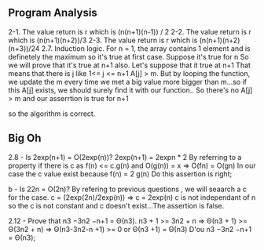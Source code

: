 ## Program Analysis
2-1. The value return is r which is (n(n+1)(n-1)) / 2
2-2. The value return is r which is (n(n+1)(n+2))/3
2-3. The value return is r which is (n(n+1)(n+2)(n+3))/24
2.7. Induction logic.
For n = 1, the array contains 1 element and is definetely the maximum
so it's true at first case.
Suppose it's true for n
So we will prove that it's true at n+1 also.
Let's suppose that it true at n+1
That means that there is j like  1<= j <= n+1 A[j] > m.
But by looping the function, we update the m every time we met a big value
more bigger than m...so if this A[j] exists, we should surely
find it with our function..
So there's no A[j] > m and our asserrtion is true for n+1 

so the algorithm is correct.

## Big Oh

2.8 - Is 2exp(n+1) = O(2exp(n))?
2exp(n+1) = 2expn * 2 
By referring to a property if there is c as f(n) <= c.g(n) and O(g(n)) = x
=> O(fn) = O(gn) 
In our case the c value exist because f(n) = 2 g(n)
Do this assertion is right;

b - Is 22n = O(2n)?
By refering to previous questions , we will seaarch a c for the case.
c = (2exp(2n)/2exp(n)) => c = 2exp(n) 
c is not independant of n so the c is not constant and c doesn't exist...The assertion is false.


2.12 - Prove that n3 −3n2 −n+1 = Θ(n3).
n3 + 1 >= 3n2 + n => Θ(n3 + 1) >= Θ(3n2 + n)
 => Θ(n3-3n2-n +1) >= 0 or Θ(n3 +1) = Θ(n3)
D'ou n3 −3n2 −n+1 = Θ(n3);
 
